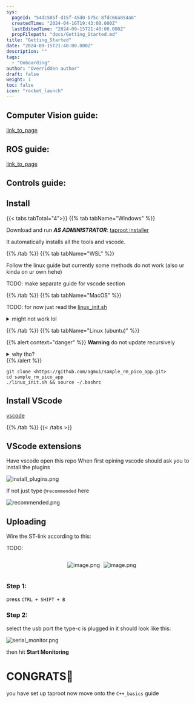 ```yaml
---
sys:
  pageId: "54dc585f-d15f-45d0-b75c-8fdc66a854a8"
  createdTime: "2024-04-16T19:43:00.000Z"
  lastEditedTime: "2024-09-15T21:40:00.000Z"
  propFilepath: "docs/Getting_Started.md"
title: "Getting_Started"
date: "2024-09-15T21:40:00.000Z"
description: ""
tags:
  - "Onboarding"
author: "Overridden author"
draft: false
weight: 1
toc: false
icon: "rocket_launch"
---
```


## Computer Vision guide:

[link_to_page](86d45bc0-388b-4d26-8848-44f255f73d0e)

## ROS guide:

[link_to_page](3c76c1de-ec8f-46d6-8b0a-294005edc2d5)

## Controls guide:

## Install

{{< tabs tabTotal="4">}}
{{% tab tabName="Windows" %}}

Download and run _**AS ADMINISTRATOR**_: [taproot installer](https://github.com/Thornbots/TeachingFreshies/releases/tag/1.0)

It automatically installs all the tools and vscode.

{{% /tab %}}
{{% tab tabName="WSL" %}}

Follow the linux guide but currently some methods do not work (also ur kinda on ur own hehe)

TODO: make separate guide for vscode section

{{% /tab %}}
{{% tab tabName="MacOS" %}}

TODO: for now just read the [linux_init.sh](https://github.com/agmui/sample_rm_pico_app/blob/main/linux_init.sh)

<details>
<summary>might not work lol</summary>

`brew install libusb pkg-config`

Next install: [vscode](https://code.visualstudio.com/Download)

</details>

{{% /tab %}}
{{% tab tabName="Linux (ubuntu)" %}}

{{% alert context="danger" %}}
**Warning** do not update recursively
<details>
<summary>why tho?</summary>
There are some submodules that may go on for a while (like tinyusb) and I highly
recommend you don't need to get them.
If you want to see what submodules I update just look in `linux_init.sh`
</details>
{{% /alert %}}

```shell
git clone <https://github.com/agmui/sample_rm_pico_app.git>
cd sample_rm_pico_app
./linux_init.sh && source ~/.bashrc
```

## Install VScode

[vscode](https://code.visualstudio.com/Download)

{{% /tab %}}
{{< /tabs >}}

## VScode extensions

Have vscode open this repo
When first opining vscode should ask you to install the plugins

![install_plugins.png](https://prod-files-secure.s3.us-west-2.amazonaws.com/d518164a-d88e-44d1-a4ee-3adb3bd8bce0/89bd30f0-1825-4e77-867b-0a41ce370880/install_plugins.png?X-Amz-Algorithm=AWS4-HMAC-SHA256&X-Amz-Content-Sha256=UNSIGNED-PAYLOAD&X-Amz-Credential=ASIAZI2LB466672UBIG2%2F20250428%2Fus-west-2%2Fs3%2Faws4_request&X-Amz-Date=20250428T073417Z&X-Amz-Expires=3600&X-Amz-Security-Token=IQoJb3JpZ2luX2VjENf%2F%2F%2F%2F%2F%2F%2F%2F%2F%2FwEaCXVzLXdlc3QtMiJHMEUCIQDWnCN63KondbhHIypnzTa0N%2FQ8ue0d%2F5rHTwQaYqeJTQIgUj7G3AyVGRsKfpCRjRDj84zon54rj6%2FtyohMW%2B5eNEEq%2FwMIbxAAGgw2Mzc0MjMxODM4MDUiDNyuUX7%2Bhafslaz%2B%2BircA6FHGXCi7ls0opr%2BH1jQdFfGIMEIJOebytJ%2FMcLgrguRlvsyHpf3vpDasyCg0THaYWbvxh3PzsvS6IErPt%2BPVFkuwcD1WjOdTHB0x5roR%2BPwCk5BEq9tsnYlZr0DAAds9i1EqHcanxrtjg27hTArK60%2FCRaazNkh9Io4h8lyVOjksgJtTiWxiNUTEdoIpgzOD08x33gk5Hqx9MxhA%2Bik29qsauW%2Bpw9NRBUvjcWR2SA%2Bo22p0dlCZKLh4gl1X5ir12K55PR9weVuBh5LqjFecMMcixOwwyKazLw4QMMVuWsGV%2BRFne%2FypjHjvqiNkhjjVLFk5KQ4h5DWgEebgsR%2FnWOcrLVP9foY%2BVU34wPvtKx8LO4maXJ4dw9DKQ3SJUo0i36Ynu2za3b3jU5uVTItaKV4EwvJz9SxaWB%2FMsy%2FKR6Ce5PjgYIlHqGkm20esPUsmYwHrrP8msyo9gniAExQqaR40VErXiCEIXfbDSVRhebQZNCpTRN8gBYJnLB%2Brut1362qDLoIM50vCwImUHnMgZzCIuDp78cLf6axHd8fhpGBXjfoyXEmMl%2BT8R4JgCecKUdwhw5rafZzNRKvnFVuTWa6nwqt1UdPcRMaSlWLHSJwUwTiVD8D8vGHAtCmMPu7vMAGOqUBHWB4x3Oyy1foCLUjFGQ6DhLYpNawTQSMbWLIa4zC4AZLVOY6RAD%2FWS1FXL1UzdnvuXVwsg0ZqfsB6cBPxS0JwiCbROwIgmdPtviccLUY7al0GuYPdMcgxup9V5Vkmtc96dRprPykCF7t8g1czf%2FXXFFutZAflojE3v7gQGKy0hQCgf3RXyDGbPFvTCH8SKKzuWY5JnxHgTteFw3uIynUbcMIqQUN&X-Amz-Signature=74bedd1cc8974e5523245a53949e81f27de11d209da99ca64aa7bb9ef614ecf2&X-Amz-SignedHeaders=host&x-id=GetObject)

If not just type `@recommended` here  

![recommended.png](https://prod-files-secure.s3.us-west-2.amazonaws.com/d518164a-d88e-44d1-a4ee-3adb3bd8bce0/61e661e9-5d85-4dfc-be0d-8d2097a5e793/recommended.png?X-Amz-Algorithm=AWS4-HMAC-SHA256&X-Amz-Content-Sha256=UNSIGNED-PAYLOAD&X-Amz-Credential=ASIAZI2LB466672UBIG2%2F20250428%2Fus-west-2%2Fs3%2Faws4_request&X-Amz-Date=20250428T073417Z&X-Amz-Expires=3600&X-Amz-Security-Token=IQoJb3JpZ2luX2VjENf%2F%2F%2F%2F%2F%2F%2F%2F%2F%2FwEaCXVzLXdlc3QtMiJHMEUCIQDWnCN63KondbhHIypnzTa0N%2FQ8ue0d%2F5rHTwQaYqeJTQIgUj7G3AyVGRsKfpCRjRDj84zon54rj6%2FtyohMW%2B5eNEEq%2FwMIbxAAGgw2Mzc0MjMxODM4MDUiDNyuUX7%2Bhafslaz%2B%2BircA6FHGXCi7ls0opr%2BH1jQdFfGIMEIJOebytJ%2FMcLgrguRlvsyHpf3vpDasyCg0THaYWbvxh3PzsvS6IErPt%2BPVFkuwcD1WjOdTHB0x5roR%2BPwCk5BEq9tsnYlZr0DAAds9i1EqHcanxrtjg27hTArK60%2FCRaazNkh9Io4h8lyVOjksgJtTiWxiNUTEdoIpgzOD08x33gk5Hqx9MxhA%2Bik29qsauW%2Bpw9NRBUvjcWR2SA%2Bo22p0dlCZKLh4gl1X5ir12K55PR9weVuBh5LqjFecMMcixOwwyKazLw4QMMVuWsGV%2BRFne%2FypjHjvqiNkhjjVLFk5KQ4h5DWgEebgsR%2FnWOcrLVP9foY%2BVU34wPvtKx8LO4maXJ4dw9DKQ3SJUo0i36Ynu2za3b3jU5uVTItaKV4EwvJz9SxaWB%2FMsy%2FKR6Ce5PjgYIlHqGkm20esPUsmYwHrrP8msyo9gniAExQqaR40VErXiCEIXfbDSVRhebQZNCpTRN8gBYJnLB%2Brut1362qDLoIM50vCwImUHnMgZzCIuDp78cLf6axHd8fhpGBXjfoyXEmMl%2BT8R4JgCecKUdwhw5rafZzNRKvnFVuTWa6nwqt1UdPcRMaSlWLHSJwUwTiVD8D8vGHAtCmMPu7vMAGOqUBHWB4x3Oyy1foCLUjFGQ6DhLYpNawTQSMbWLIa4zC4AZLVOY6RAD%2FWS1FXL1UzdnvuXVwsg0ZqfsB6cBPxS0JwiCbROwIgmdPtviccLUY7al0GuYPdMcgxup9V5Vkmtc96dRprPykCF7t8g1czf%2FXXFFutZAflojE3v7gQGKy0hQCgf3RXyDGbPFvTCH8SKKzuWY5JnxHgTteFw3uIynUbcMIqQUN&X-Amz-Signature=0dbbd7fa7d8ed3e4fdf7e478876c035ab218710f9f96ea9ff741e8f129016f54&X-Amz-SignedHeaders=host&x-id=GetObject)

## Uploading

Wire the ST-link according to this:

TODO:

<div style="display: flex;flex-direction: row; column-gap:10px; max-width: 630px;justify-content: center;">
<div>

![image.png](https://prod-files-secure.s3.us-west-2.amazonaws.com/d518164a-d88e-44d1-a4ee-3adb3bd8bce0/210ecb78-1116-4d7b-b9b7-2292f66fa2c2/image.png?X-Amz-Algorithm=AWS4-HMAC-SHA256&X-Amz-Content-Sha256=UNSIGNED-PAYLOAD&X-Amz-Credential=ASIAZI2LB46664GGPZNC%2F20250428%2Fus-west-2%2Fs3%2Faws4_request&X-Amz-Date=20250428T073423Z&X-Amz-Expires=3600&X-Amz-Security-Token=IQoJb3JpZ2luX2VjENf%2F%2F%2F%2F%2F%2F%2F%2F%2F%2FwEaCXVzLXdlc3QtMiJIMEYCIQDnHUNby%2Frl0jsNY54ae%2BSJ79LFt5IFMGyZaJzlC48m4gIhAKJoyXtJbe77kc27tTaGzrrjNtcPsBeYq0Jy4MkK3yc%2BKv8DCG8QABoMNjM3NDIzMTgzODA1Igzo70EWmxSKKI0vukgq3ANY0Wd6T2vEEGVF%2BjcVzc7l5aXGfeWjJ3CeA9FdS%2BaWJo%2BJ3F4jrEdNzmwubFyDy60Yp8d9zziVZNLJuq35VsX1DF%2F1l1dPf5ynbNtCkU3WqFo5gxdfGGXezRrOsIIs7shUOWTipoPtinHBXpBRHseFGzvH%2F3D7CGDyjJjfTS8288Pluv1Ud5ufeCUKM6vC7lUzS8UaXD9GENY6Y3C0cWAx%2BvL5B1z2qKUNyBNciJEa3bWLHwDXM0w9iB8iWJvvz8vPbTjE52jaWkrDJfBPkhrutRDMD75zIHd952v9PCUlG5URifXT6UTMFvbFgwkQCDBLphfeXa0qKtCCnrzeBCgiinD7BknKSYsBUko4UUwZYhjGNOzQS5bTWS7P%2BC5jO7KL8x0CPBNinq%2FxDdhW0tUTNtgxpsFkL4vJm4ll0r6nkTaMy4RNfMd6Hrg8mHgeybWJmMJBbKFuTBHRuyK6VZRDkiQ54jcraqbBwhlPlcgnPIreD%2B1fBAx2ZvUMPTeviMwl7oTtQMsivh8n5s008zEua0IW5dZbbIyTaxSsBsM0rVbrTP%2BzFV65vYMxK6ESzKjKT%2B4i5N7ePUSPsIb%2Bab5ZHJa7p%2FpYdlLrNmS9hP%2BZDD3y5L3F41xKu4kfrjDmu7zABjqkAcgHKCS77SA39E9El0Gho%2Fl6Yo6PWxnf8JVkWTILhCIcPCtaq2dt8STFnIkmwE0m7HGNd2kpsGaDbNdvIwc6XGHtg6ih5%2BkIrP4zJ5gcrC1twOh3oTZ%2B%2B3%2BlQUy9tDx%2BoUvdCZdtU8fmqhGiSRSIf1gm3yMpTO%2F6%2BRxlBvGsdDI9SkIaQXP52Ai3AMaSIFR%2FCRyiieq7W6tFcPNUZ8osXuUxeekc&X-Amz-Signature=f999b09f1a477fc8430d6888f9fb6b4332d80907c74722ed07082fcd4c76757a&X-Amz-SignedHeaders=host&x-id=GetObject)

</div>
<div>

![image.png](https://prod-files-secure.s3.us-west-2.amazonaws.com/d518164a-d88e-44d1-a4ee-3adb3bd8bce0/33a0fd0f-8ca6-4a86-8e09-26e95ded1fff/image.png?X-Amz-Algorithm=AWS4-HMAC-SHA256&X-Amz-Content-Sha256=UNSIGNED-PAYLOAD&X-Amz-Credential=ASIAZI2LB466SRBHFAQU%2F20250428%2Fus-west-2%2Fs3%2Faws4_request&X-Amz-Date=20250428T073423Z&X-Amz-Expires=3600&X-Amz-Security-Token=IQoJb3JpZ2luX2VjENf%2F%2F%2F%2F%2F%2F%2F%2F%2F%2FwEaCXVzLXdlc3QtMiJGMEQCIC7mZOjG0Yf1RhQg2ju1VoTSj%2Bwv9vsJQo6Wh1lq5gNdAiAAvlXh6CS0Hykiznef5ahjtLQfi8D2iZ48VuE5c%2FpRgSr%2FAwhvEAAaDDYzNzQyMzE4MzgwNSIMEllCQgSxdCcQdJLfKtwDfgyoIe%2FSf2fVdqcZJ%2Bbz%2FWfenXDk%2FyiJ3WBsWdKkNP9KM1SZ%2F%2Bi0DBA6%2BF8eV8YlintjAUP7wb6fpzMzPifnaxx7bJiY2WV4uYhvwYtJpMvEac3tPKRpmXV%2FExCbX8JXo06lXcnWGvB6rem0TakPKCcb4udi1%2FVFcHp4LIypKGD0dWI7zbX1ONSuSlLN9ZsbuaDAa6gh3Jh2jYGrIBR1W3BQs8Z%2BSl6xLSxxE5O9mg4kC%2BnnStbGIclN7TPOoUAiVBF7eMXN8C17PugYiTywEWen9nQVMko3MhT6Dx2umeqq8SegmT5Q97TiCGilF7KAK7B%2F0ybf%2Bqv9kWB6mfj9AZV6c%2Fqt3baedHefLdPc66VHYQOApzw116GbvtHGLBhmflEISy1nUMVIN02x79DmllzMbYseG4N15hAkZy7CBiWCqdJxch0SCBKcf1Un%2Fp%2FToH2cyybI7g3WKymsebCY423jWzH56KnR0N4pDRaD1jqUklibmY9cX08D7NpiJHkfWHp%2BriTj6RyoNo%2FwA89ZTZkEAjmLbdAIK1mWAH5KRNfQO%2BbR3ebaG6spWEFzI5wzdO5ytLb0hYOS9j4UiFwF9%2FedxTW%2BlxOvvv9XNRjDP67B5jHZ5PDdqJ8fvw8w%2Bby8wAY6pgGiB2NJVjLXdmpa3jrn0uD18BCHE6hE2yOLPY7sk4F77%2FehwaO1CJHYk1xgl5bvsOOnVSjEgsmWsSJGKJd8EXHCvcGmgI1w05DvN%2FETmSpBh5JAb4UD1mDDHjDhQoiQc7kVRPfEYYgQhC1YXAngtVe%2FHx2iv2mM%2Ft86ySnQF2soV1a1%2FgTjqprbXDHZPHgJUerww5LYXhgs%2B7ts7j5If2Dtmam8S4xp&X-Amz-Signature=e7995650100a0ce1e791e7af627e8040b86b491ff64b4d5ed0bd7428fe9b9c4c&X-Amz-SignedHeaders=host&x-id=GetObject)

</div>
</div>

### Step 1:

press `CTRL + SHIFT + B`

### Step 2:

select the usb port the type-c is plugged in it should look like this:

![serial_monitor.png](https://prod-files-secure.s3.us-west-2.amazonaws.com/d518164a-d88e-44d1-a4ee-3adb3bd8bce0/f03f4774-05d4-4393-b6a0-d5efb6d315ab/serial_monitor.png?X-Amz-Algorithm=AWS4-HMAC-SHA256&X-Amz-Content-Sha256=UNSIGNED-PAYLOAD&X-Amz-Credential=ASIAZI2LB466672UBIG2%2F20250428%2Fus-west-2%2Fs3%2Faws4_request&X-Amz-Date=20250428T073417Z&X-Amz-Expires=3600&X-Amz-Security-Token=IQoJb3JpZ2luX2VjENf%2F%2F%2F%2F%2F%2F%2F%2F%2F%2FwEaCXVzLXdlc3QtMiJHMEUCIQDWnCN63KondbhHIypnzTa0N%2FQ8ue0d%2F5rHTwQaYqeJTQIgUj7G3AyVGRsKfpCRjRDj84zon54rj6%2FtyohMW%2B5eNEEq%2FwMIbxAAGgw2Mzc0MjMxODM4MDUiDNyuUX7%2Bhafslaz%2B%2BircA6FHGXCi7ls0opr%2BH1jQdFfGIMEIJOebytJ%2FMcLgrguRlvsyHpf3vpDasyCg0THaYWbvxh3PzsvS6IErPt%2BPVFkuwcD1WjOdTHB0x5roR%2BPwCk5BEq9tsnYlZr0DAAds9i1EqHcanxrtjg27hTArK60%2FCRaazNkh9Io4h8lyVOjksgJtTiWxiNUTEdoIpgzOD08x33gk5Hqx9MxhA%2Bik29qsauW%2Bpw9NRBUvjcWR2SA%2Bo22p0dlCZKLh4gl1X5ir12K55PR9weVuBh5LqjFecMMcixOwwyKazLw4QMMVuWsGV%2BRFne%2FypjHjvqiNkhjjVLFk5KQ4h5DWgEebgsR%2FnWOcrLVP9foY%2BVU34wPvtKx8LO4maXJ4dw9DKQ3SJUo0i36Ynu2za3b3jU5uVTItaKV4EwvJz9SxaWB%2FMsy%2FKR6Ce5PjgYIlHqGkm20esPUsmYwHrrP8msyo9gniAExQqaR40VErXiCEIXfbDSVRhebQZNCpTRN8gBYJnLB%2Brut1362qDLoIM50vCwImUHnMgZzCIuDp78cLf6axHd8fhpGBXjfoyXEmMl%2BT8R4JgCecKUdwhw5rafZzNRKvnFVuTWa6nwqt1UdPcRMaSlWLHSJwUwTiVD8D8vGHAtCmMPu7vMAGOqUBHWB4x3Oyy1foCLUjFGQ6DhLYpNawTQSMbWLIa4zC4AZLVOY6RAD%2FWS1FXL1UzdnvuXVwsg0ZqfsB6cBPxS0JwiCbROwIgmdPtviccLUY7al0GuYPdMcgxup9V5Vkmtc96dRprPykCF7t8g1czf%2FXXFFutZAflojE3v7gQGKy0hQCgf3RXyDGbPFvTCH8SKKzuWY5JnxHgTteFw3uIynUbcMIqQUN&X-Amz-Signature=0e468a6aeb5d2d81445d191b59a0370735f648173fbb815ec0861272d92fbd79&X-Amz-SignedHeaders=host&x-id=GetObject)

then hit **Start Monitoring**

# CONGRATS🎉

you have set up taproot now move onto the `C++_basics` guide
